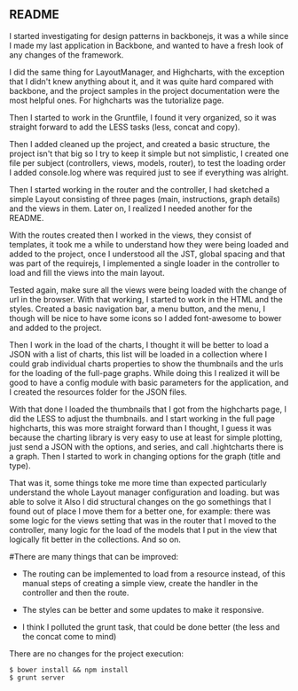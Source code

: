 README
---------------

I started investigating for design patterns in backbonejs, it was a while since I made my last application in Backbone, and wanted to have a fresh look of any changes of the framework.

I did the same thing for LayoutManager, and Highcharts, with the exception that I didn't knew anything about it, and it was quite hard compared with backbone, and the project samples in the project documentation were the most helpful ones. For highcharts was the tutorialize page.

Then I started to work in the Gruntfile, I found it very organized, so it was straight forward to add the LESS tasks (less, concat and copy).

Then I added cleaned up the project, and created a basic structure, the project isn't that big so I try to keep it simple but not simplistic, I created one file per subject (controllers, views, models, router), to test the loading order I added console.log where was required just to see if everything was alright.

Then I started working in the router and the controller, I had sketched a simple Layout consisting of three pages (main, instructions, graph details) and the views in them. Later on, I realized I needed another for the README.

With the routes created then I worked in the views, they consist of templates, it took me a while to understand how they were being loaded and added to the project, once I understood all the JST, global spacing and that was part of the requirejs, I implemented a single loader in the controller to load and fill the views into the main layout.

Tested again, make sure all the views were being loaded with the change of url in the browser. With that working, I started to work in the HTML and the styles. Created a basic navigation bar, a menu button, and the menu, I though will be nice to have some icons so I added font-awesome to bower and added to the project.

Then I work in the load of the charts, I thought it will be better to load a JSON with a list of charts, this list will be loaded in a collection where I could grab individual charts properties to show the thumbnails and the urls for the loading of the full-page graphs. While doing this I realized it will be good to have a config module with basic parameters for the application, and I created the resources folder for the JSON files.

With that done I loaded the thumbnails that I got from the highcharts page, I did the LESS to adjust the thumbnails. and I start working in the full page highcharts, this was more straight forward than I thought, I guess it was because the charting library is very easy to use at least for simple plotting, just send a JSON with the options, and series, and call .hightcharts there is a graph. Then I started to work in changing options for the graph (title and type).

That was it, some things toke me more time than expected particularly understand the whole Layout manager configuration and loading. but was able to solve it Also I did structural changes on the go somethings that I found out of place I move them for a better one, for example: there was some logic for the views setting that was in the router that I moved to the controller, many logic for the load of the models that I put in the view that logically fit better in the collections. And so on.

#There are many things that can be improved:

- The routing can be implemented to load from a resource instead, of this manual steps of creating a simple view, create the handler in the controller and then the route. 

- The styles can be better and some updates to make it responsive.

- I think I polluted the grunt task, that could be done better (the less and the concat come to mind)

There are no changes for the project execution:
```
$ bower install && npm install
$ grunt server
```
